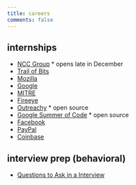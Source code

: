 ```yaml
---
title: careers
comments: false
---
```

## internships

+ [NCC Group](https://www.nccgroup.trust/us/) * opens late in December
+ [Trail of Bits](https://www.trailofbits.com/)
+ [Mozilla](https://www.mozilla.org/en-US/)
+ [Google](https://careers.google.com/jobs/results/?category=DATA_CENTER_OPERATIONS&category=DEVELOPER_RELATIONS&category=HARDWARE_ENGINEERING&category=INFORMATION_TECHNOLOGY&category=MANUFACTURING_SUPPLY_CHAIN&category=NETWORK_ENGINEERING&category=PRODUCT_MANAGEMENT&category=PROGRAM_MANAGEMENT&category=SOFTWARE_ENGINEERING&category=TECHNICAL_INFRASTRUCTURE_ENGINEERING&category=TECHNICAL_SOLUTIONS&category=TECHNICAL_WRITING&category=USER_EXPERIENCE&company=Google&company=YouTube&employment_type=INTERN&jex=ENTRY_LEVEL&q=security)
+ [MITRE](https://www.mitre.org/)
+ [Fireeye](https://www.fireeye.com/)
+ [Outreachy](https://www.outreachy.org/) * open source
+ [Google Summer of Code](https://summerofcode.withgoogle.com/archive/2018/organizations/?category=security) * open source
+ [Facebook](https://www.facebook.com/careers/teams/security/)
+ [PayPal](https://paypalcareers.dejobs.org/jobs/?location=New+York%2C+NY&q=security+intern)
+ [Coinbase](https://www.coinbase.com/careers)

## interview prep (behavioral)
+ [Questions to Ask in a Interview](https://www.themuse.com/advice/51-interview-questions-you-should-be-asking?ref=job-recommendation-2)
